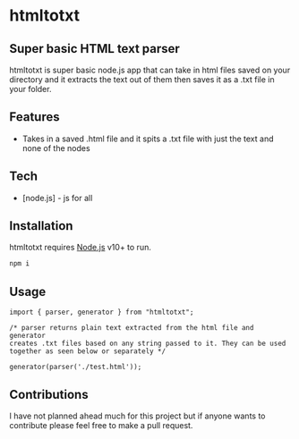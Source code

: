 # htmltotxt
## Super basic HTML text parser

htmltotxt is super basic node.js app that can take in html files saved on your directory and it extracts the text out of them then saves it as a .txt file in your folder.

## Features

- Takes in a saved .html file and it spits a .txt file with just the text and none of the nodes

## Tech

- [node.js] - js for all

## Installation

htmltotxt requires [Node.js](https://nodejs.org/) v10+ to run.

```sh
npm i
```
## Usage
```
import { parser, generator } from "htmltotxt";

/* parser returns plain text extracted from the html file and generator 
creates .txt files based on any string passed to it. They can be used 
together as seen below or separately */

generator(parser('./test.html'));
```
## Contributions

I have not planned ahead much for this project but if anyone wants to contribute please feel free to make a pull request.